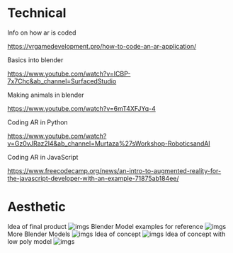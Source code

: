# Technical
Info on how ar is coded

https://vrgamedevelopment.pro/how-to-code-an-ar-application/ 

Basics into blender 

https://www.youtube.com/watch?v=ICBP-7x7Chc&ab_channel=SurfacedStudio

Making animals in blender

https://www.youtube.com/watch?v=6mT4XFJYq-4

Coding AR in Python

https://www.youtube.com/watch?v=Gz0vJRaz2l4&ab_channel=Murtaza%27sWorkshop-RoboticsandAI


Coding AR in JavaScript

https://www.freecodecamp.org/news/an-intro-to-augmented-reality-for-the-javascript-developer-with-an-example-71875ab184ee/

# Aesthetic

Idea of final product
![imgs](https://cdn.pocket-lint.com/r/s/970x/assets/images/148226-ar-vr-news-google-search-results-now-include-augmented-reality-creatures-image1-bvwoqckjbe-jpg.webp)
Blender Model examples for reference
![imgs](https://static.turbosquid.com/Preview/2020/06/17__03_20_33/Signature_cover.jpg4D5EC931-7E89-417A-A2DC-478D30115B92Large.jpg)
More Blender Models
![imgs](https://mir-s3-cdn-cf.behance.net/project_modules/1400/90a6cd85935571.5d8aaac8d07b2.png)
Idea of concept
![imgs](https://images.squarespace-cdn.com/content/v1/546f2056e4b0f41282897187/1507895443099-2RIDX7D7NJSGHBZZZXRX/augmentedrealitywildlife?format=1000w)
Idea of concept with low poly model
![imgs](https://image.winudf.com/v2/image/YW5pbWFsQVIuQ3JlYXRpdmVTdHVkaW8uYW5pbWFsQVJfc2NyZWVuXzRfMTUwODU0NjUxMV8wNjY/screen-4.jpg?fakeurl=1&type=.jpg)